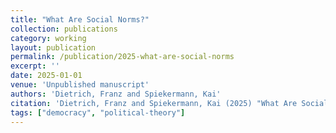 ```yaml
---
title: "What Are Social Norms?"
collection: publications
category: working
layout: publication
permalink: /publication/2025-what-are-social-norms
excerpt: ''
date: 2025-01-01
venue: 'Unpublished manuscript'
authors: 'Dietrich, Franz and Spiekermann, Kai'
citation: 'Dietrich, Franz and Spiekermann, Kai (2025) "What Are Social Norms?", Unpublished manuscript.'
tags: ["democracy", "political-theory"]
---
```



